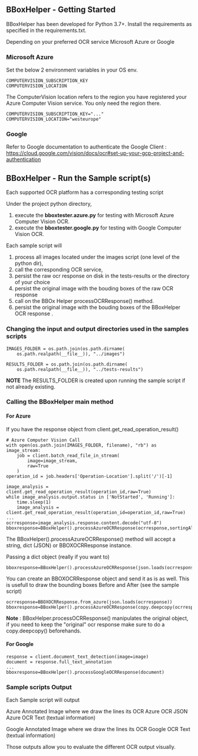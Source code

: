 ## BBoxHelper - Getting Started

BBoxHelper has been developed for Python 3.7+. Install the requirements as specified in the requirements.txt. 

Depending on your preferred OCR service Microsoft Azure or Google

### Microsoft Azure 
Set the below 2 environment variables in your OS env. 
```
COMPUTERVISION_SUBSCRIPTION_KEY
COMPUTERVISION_LOCATION
```
The ComputerVision location refers to the region you have registered your Azure Computer Vision service. You only need the region there. 
```
COMPUTERVISION_SUBSCRIPTION_KEY="..."
COMPUTERVISION_LOCATION="westeurope"
```

### Google 
Refer to Google documentation to authenticate the Google Client : https://cloud.google.com/vision/docs/ocr#set-up-your-gcp-project-and-authentication

## BBoxHelper - Run the Sample script(s) 

Each supported OCR platform has a corresponding testing script 

Under the project python directory,
1. execute the **bboxtester.azure.py** for testing with Microsoft Azure Computer Vision OCR. 
2. execute the **bboxtester.google.py** for testing with Google Computer Vision OCR. 

Each sample script will
1. process all images located under the images script (one level of the python dir), 
2. call the corresponding OCR service, 
3. persist the raw ocr response on disk in the tests-results or the directory of your choice
4. persist the original image with the bouding boxes of the raw OCR response
5. call on the BBOx Helper processOCRResponse() method. 
6. persist the original image with the bouding boxes of the BBoxHelper OCR response .

### Changing the input and output directories used in the samples scripts
```
IMAGES_FOLDER = os.path.join(os.path.dirname(
    os.path.realpath(__file__)), "../images")

RESULTS_FOLDER = os.path.join(os.path.dirname(
    os.path.realpath(__file__)), "../tests-results")
```
**NOTE** The RESULTS_FOLDER is created upon running the sample script if not already existing. 

### Calling the BBoxHelper main method 

#### For Azure 

If you have the response object from client.get_read_operation_result() 
```
# Azure Computer Vision Call
with open(os.path.join(IMAGES_FOLDER, filename), "rb") as image_stream:
    job = client.batch_read_file_in_stream(
        image=image_stream,
        raw=True
    )
operation_id = job.headers['Operation-Location'].split('/')[-1]

image_analysis = client.get_read_operation_result(operation_id,raw=True)
while image_analysis.output.status in ['NotStarted', 'Running']:
    time.sleep(1)
    image_analysis = client.get_read_operation_result(operation_id=operation_id,raw=True)
...
ocrresponse=image_analysis.response.content.decode("utf-8")
bboxresponse=BBoxHelper().processAzureOCRResponse(ocrresponse,sortingAlgo=BBoxSort.contoursSort)
```
The BBoxHelper().processAzureOCRResponse() method will accept a string, dict (JSON) or BBOXOCRResponse instance. 

Passing a dict object (really if you want to)
```
bboxresponse=BBoxHelper().processAzureOCRResponse(json.loads(ocrresponse),sortingAlgo=BBoxSort.contoursSort)
```
You can create an BBOXOCRResponse object and send it as is as well. This is usefull to draw the bounding boxes Before and After (see the sample script)
```
ocrresponse=BBOXOCRResponse.from_azure(json.loads(ocrresponse))
bboxresponse=BBoxHelper().processAzureOCRResponse(copy.deepcopy(ocrresponse),sortingAlgo=BBoxSort.contoursSort)
```

**Note** : BBoxHelper.processOCRResponse() manipulates the original object, if you need to keep the "original" ocr response make sure to do a copy.deepcopy() beforehands.

#### For Google

```
response = client.document_text_detection(image=image)
document = response.full_text_annotation
...
bboxresponse=BBoxHelper().processGoogleOCRResponse(document)
```


### Sample scripts Output

Each Sample script will output 

Azure Annotated Image where we draw the lines its OCR 
Azure OCR JSON 
Azure OCR Text (textual information)

Google Annotated Image where we draw the lines its OCR 
Google OCR Text (textual information)

Those outputs allow you to evaluate the different OCR output visually. 

